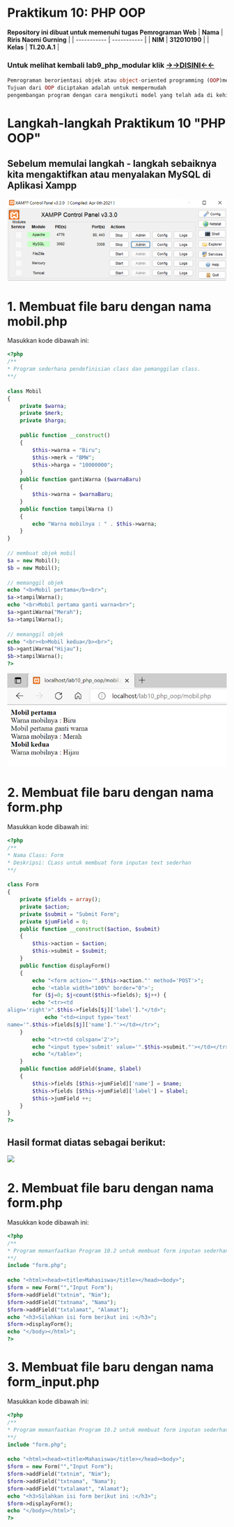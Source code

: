 # Praktikum 10: PHP OOP

<strong>Repository ini dibuat untuk memenuhi tugas Pemrograman Web</strong>
| <strong>Nama</strong>      | <strong>Riris Naomi Gurning</strong>  |
| ----------- | ----------- |
| <strong>NIM</strong>     | <strong>312010190</strong>       |
| <strong>Kelas</strong>   | <strong>TI.20.A.1</strong>        |

### Untuk melihat kembali lab9_php_modular klik <a href="https://github.com/rina1910/Lab9Web">->->DISINI<-<-</a>

```php
Pemrograman berorientasi objek atau object-oriented programming (OOP)merupakan suatu pendekatan pemrograman yang menggunakan object dan class.
Tujuan dari OOP diciptakan adalah untuk mempermudah
pengembangan program dengan cara mengikuti model yang telah ada di kehidupan sehari-hari.
```
# Langkah-langkah Praktikum 10 "PHP OOP"
## Sebelum memulai langkah - langkah sebaiknya kita mengaktifkan atau menyalakan MySQL di Aplikasi Xampp
![](Foto/xampp.png)

# 1. <strong>Membuat file baru dengan nama mobil.php</strong>
Masukkan kode dibawah ini:
```php
<?php
/**
* Program sederhana pendefinisian class dan pemanggilan class.
**/

class Mobil
{
    private $warna;
    private $merk;
    private $harga;

    public function __construct()
    {
        $this->warna = "Biru";
        $this->merk = "BMW";
        $this->harga = "10000000";
    }
    public function gantiWarna ($warnaBaru)
    {
        $this->warna = $warnaBaru;
    }
    public function tampilWarna ()
    {
        echo "Warna mobilnya : " . $this->warna;
    }
}

// membuat objek mobil
$a = new Mobil();
$b = new Mobil();

// memanggil objek
echo "<b>Mobil pertama</b><br>";
$a->tampilWarna();
echo "<br>Mobil pertama ganti warna<br>";
$a->gantiWarna("Merah");
$a->tampilWarna();

// memanggil objek
echo "<br><b>Mobil kedua</b><br>";
$b->gantiWarna("Hijau");
$b->tampilWarna();
?>
```
![](Foto/foto1.png)

# 2. Membuat file baru dengan nama form.php
Masukkan kode dibawah ini:

```php
<?php
/**
* Nama Class: Form
* Deskripsi: CLass untuk membuat form inputan text sederhan
**/

class Form
{
    private $fields = array();
    private $action;
    private $submit = "Submit Form";
    private $jumField = 0;
    public function __construct($action, $submit)
    {
        $this->action = $action;
        $this->submit = $submit;
    }
    public function displayForm()
    {
        echo "<form action='".$this->action."' method='POST'>";
        echo '<table width="100%" border="0">';
        for ($j=0; $j<count($this->fields); $j++) {
        echo "<tr><td
align='right'>".$this->fields[$j]['label']."</td>";
            echo "<td><input type='text'
name='".$this->fields[$j]['name']."'></td></tr>";
    }
        echo "<tr><td colspan='2'>";
        echo "<input type='submit' value='".$this->submit."'></td></tr>";
        echo "</table>";
    }
    public function addField($name, $label)
    {
        $this->fields [$this->jumField]['name'] = $name;
        $this->fields [$this->jumField]['label'] = $label;
        $this->jumField ++;
    }
}
?>
```
## Hasil format diatas sebagai berikut:</strong>
![](Foto/foto4.png)

# 2. Membuat file baru dengan nama form.php
Masukkan kode dibawah ini:
```php
<?php
/**
* Program memanfaatkan Program 10.2 untuk membuat form inputan sederhana.
**/
include "form.php";

echo "<html><head><title>Mahasiswa</title></head><body>";
$form = new Form("","Input Form");
$form->addField("txtnim", "Nim");
$form->addField("txtnama", "Nama");
$form->addField("txtalamat", "Alamat");
echo "<h3>Silahkan isi form berikut ini :</h3>";
$form->displayForm();
echo "</body></html>";
?>
```
# 3. Membuat file baru dengan nama form_input.php
Masukkan kode dibawah ini:
```php
<?php
/**
* Program memanfaatkan Program 10.2 untuk membuat form inputan sederhana.
**/
include "form.php";

echo "<html><head><title>Mahasiswa</title></head><body>";
$form = new Form("","Input Form");
$form->addField("txtnim", "Nim");
$form->addField("txtnama", "Nama");
$form->addField("txtalamat", "Alamat");
echo "<h3>Silahkan isi form berikut ini :</h3>";
$form->displayForm();
echo "</body></html>";
?>
```


